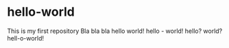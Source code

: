 hello-world
===========

This is my first repository
Bla bla bla
hello world!
hello - world!
hello? world?
hell-o-world!
